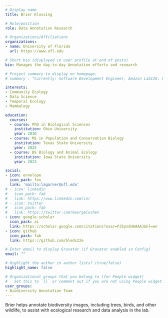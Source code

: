 ```yaml
---
# Display name
title: Brier Klossing

# Role/position
role: Data Annotation Research

# Organizations/Affiliations
organizations:
- name: University of Florida
  url: https://www.ufl.edu

# Short bio (displayed in user profile at end of posts)
bio: Manages the day-to-day Annotation efforts and research

# Project summary to display on homepage.
# summary : "Currently: Software Development Engineer, Amazon Lab126. Undergrad Software Developer ......."

interests:
- Community Ecology
- Data Science
- Temporal Ecology
- Mammalogy

education:
  courses:
  - course: PhD in Biological Sciences
    institution: Ohio University
    year: 2030
  - course: MS in Population and Conservation Biology
    institution: Texas State University
    year: 2025
  - course: BS Biology and Animal Ecology
    institution: Iowa State University
    year: 2023

social:
- icon: envelope
  icon_pack: fas
  link: 'mailto:lagarner@ufl.edu'
# - icon: linkedin
#   icon_pack: fab
#   link: https://www.linkedin.com/in/
# - icon: twitter
#   icon_pack: fab
#   link: https://twitter.com/GeorgeCushen
- icon: google-scholar
  icon_pack: ai
  link: https://scholar.google.com/citations?user=PJbyndUAAAAJ&hl=en
- icon: github
  icon_pack: fab
  link: https://github.com/bleds22e

# Enter email to display Gravatar (if Gravatar enabled in Config)
email: ""

# Highlight the author in author lists? (true/false)
highlight_name: false

# Organizational groups that you belong to (for People widget)
#   Set this to `[]` or comment out if you are not using People widget.
user_groups:
- Biodiversity Annotation Team
---
```


Brier helps annotate biodiversity images, including trees, birds, and other wildlife, to assist with ecological research and data analysis in the lab.
